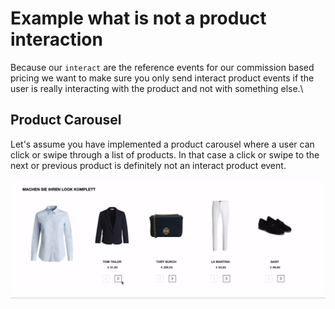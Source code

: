 # Example what is not a product interaction

Because our `interact` are the reference events for our commission based pricing we want to make sure you only send interact product events if the user is really interacting with the product and not with something else.\


## Product Carousel

Let's assume you have implemented a product carousel where a user can click or swipe through a list of products. In that case a click or swipe to the next or previous product is definitely not an interact product event.

![this action must not trigger an interact product event](../../../.gitbook/assets/notInteractProduct.gif)
